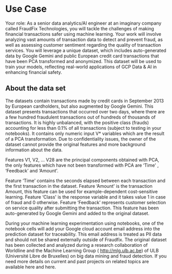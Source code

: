 # Use Case

Your role: As a senior data analytics/AI engineer at an imaginary company called FraudFix Technologies, you will tackle the challenges of making financial transactions safer using machine learning. Your work will involve analyzing vast amounts of transaction data to detect and prevent fraud, as well as assessing customer sentiment regarding the quality of transaction services. You will leverage a unique dataset, which includes auto-generated data by Google Gemini and  public European credit card transactions that have been PCA transformed and anonymized. This dataset will be used to train your models, reflecting real-world applications of GCP Data & AI in enhancing financial safety.

## About the data set

The datasets contain transactions made by credit cards in September 2013 by European cardholders, but also augmented by Google Gemini. This dataset presents transactions that occurred over two days, where there are a few hundred fraudulent transactions out of hundreds of thousands of transactions. It is highly unbalanced, with the positive class (frauds) accounting for less than 0.1% of all transactions (subject to testing in your notebooks). It contains only numeric input V* variables which are the result of a PCA transformation. Due to confidentiality issues, the owner of the dataset cannot provide the original features and more background information about the data. 

Features V1, V2, ... V28 are the principal components obtained with PCA, the only features which have not been transformed with PCA are ‘Time' , ‘Feedback’ and ‘Amount'. 

Feature ‘Time' contains the seconds elapsed between each transaction and the first transaction in the dataset. Feature ‘Amount' is the transaction Amount, this feature can be used for example-dependent cost-sensitive learning. Feature ‘Class' is the response variable and it takes value 1 in case of fraud and 0 otherwise. Feature ‘Feedback’ represents customer selection on service quality after submitting the transaction. This feature has been auto-generated by Google Gemini and added to the original dataset. 

During your machine learning experimentation using notebooks, one of the notebook cells will add your Google cloud account email address into the prediction dataset for traceability. This email address is treated as PII data and should not be shared externally outside of Fraudfix. The original dataset has been collected and analyzed during a research collaboration of Worldline and the Machine Learning Group ( http://mlg.ulb.ac.be) of ULB (Université Libre de Bruxelles) on big data mining and fraud detection. If you need more details on current and past projects on related topics are available here  and here.
